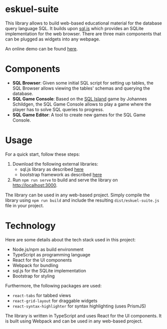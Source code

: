 # eskuel-suite

This library allows to build web-based educational material for the database query language SQL. It builds upon [sql.js](https://sql.js.org) which provides an SQLite implementation for the web browser. There are three main components that can be plugged as widgets into any webpage.

An online demo can be found [here](https://eskuel.de).


# Components
- **SQL Browser**: Given some initial SQL script for setting up tables, the SQL Browser allows viewing the tables' schemas and querying the database.
- **SQL Game Console**: Based on the [SQL Island](sql-island.informatik.uni-kl.de/) game by Johannes Schildgen, the SQL Game Console allows to play a game where the player has to solve SQL queries to progress.
- **SQL Game Editor**: A tool to create new games for the SQL Game Console.


# Usage
For a quick start, follow these steps:
1. Download the following external libraries:
    - sql.js library as described [here](./public/ext/sql-js/README.md)
    - bootstrap framework as described [here](./public/ext/bootstrap/README.md)
2. Run `npm run serve` to build and serve the library on [http://localhost:3000](http://localhost:3000).

The library can be used in any web-based project. Simply compile the library using `npm run build` and include the resulting `dist/eskuel-suite.js` file in your project.


# Technology
Here are some details about the tech stack used in this project:
- Node.js/npm as build environment
- TypeScript as programming language
- React for the UI components
- Webpack for bundling
- sql.js for the SQLite implementation
- Bootstrap for styling

Furthermore, the following packages are used:
- `react-tabs` for tabbed views
- `react-grid-layout` for draggable widgets
- `react-syntax-highlighter` for syntax highlighting (uses PrismJS)

The library is written in TypeScript and uses React for the UI components. It is built using Webpack and can be used in any web-based project.